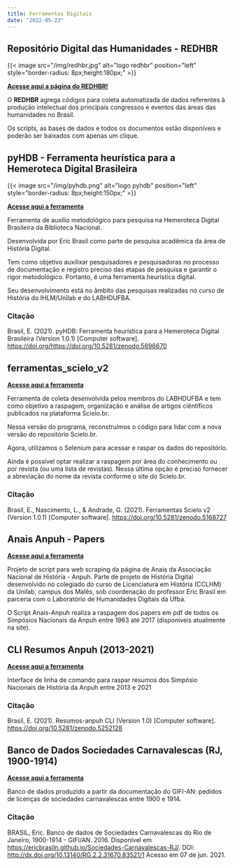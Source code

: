 ```yaml
---
title: Ferramentas Digitais
date: "2022-05-23"
---
```

## **Repositório Digital das Humanidades - REDHBR**

{{< image src="/img/redhbr.jpg" alt="logo redhbr" position="left" style="border-radius: 8px;height:180px;" >}}

[**Acesse aqui a página do REDHBR!**](https://labhdufba.github.io/redhbr/)

O **REDHBR** agrega códigos para coleta automatizada de dados referentes à produção intelectual dos principais congressos e eventos das áreas das humanidades no Brasil. 

Os scripts, as bases de dados e todos os documentos estão disponíveis e poderão ser baixados com apenas um clique.

## pyHDB - Ferramenta heurística para a Hemeroteca Digital Brasileira 

{{< image src="/img/pyhdb.png" alt="logo pyhdb" position="left" style="border-radius: 8px;height:150px;" >}}

[**Acesse aqui a ferramenta**](https://github.com/ericbrasiln/pyHDB)

Ferramenta de auxílio metodológico para pesquisa na Hemeroteca Digital Brasileira da Biblioteca Nacional.

Desenvolvida por Eric Brasil como parte de pesquisa acadêmica da área de História Digital.

Tem como objetivo auxilixar pesquisadores e pesquisadoras no processo de documentação e registro preciso das etapas de pesquisa e garantir o rigor metodológico. Portanto, é uma ferramenta heurística digital.

Seu desenvolvimento está no âmbito das pesquisas realizadas no curso de História do IHLM/Unilab e do LABHDUFBA.

### Citação

Brasil, E. (2021). pyHDB: Ferramenta heurística para a Hemeroteca Digital Brasileira (Version 1.0.1) [Computer software]. https://doi.org/https://doi.org/10.5281/zenodo.5696670

## ferramentas_scielo_v2

[**Acesse aqui a ferramenta**](https://github.com/ericbrasiln/ferramentas_scielo_v2)

Ferramenta de coleta desenvolvida pelos membros do LABHDUFBA e tem como objetivo a raspagem, organização e análise de artigos ciêntíficos publicados na plataforma Scielo.br.

Nessa versão do programa, reconstruímos o código para lidar com a nova versão do repositório Scielo.br.

Agora, utilizamos o Selenium para acessar e raspar os dados do repositório.

Ainda é possível optar realizar a raspagem por área do conhecimento ou por revista (ou uma lista de revistas). Nessa última opção é preciso fornecer a abreviação do nome da revista conforme o site do Scielo.br.

### Citação

Brasil, E., Nascimento, L., & Andrade, G. (2021). Ferramentas Scielo v2 (Version 1.0.1) [Computer software]. https://doi.org/10.5281/zenodo.5168727

## Anais Anpuh - Papers

[**Acesse aqui a ferramenta**](https://github.com/ericbrasiln/Anais-Anpuh)

Projeto de script para web scraping da página de Anais da Associação Nacional de História - Anpuh. Parte de projeto de História Digital desenvolvido no colegiado do curso de Licenciatura em História (CCLHM) da Unilab, campus dos Malês, sob coordenação do professor Eric Brasil em parceria com o Laboratório de Humanidades Digitais da Ufba.

O Script Anais-Anpuh realiza a raspagem dos papers em pdf de todos os Simpósios Nacionais da Anpuh entre 1963 até 2017 (disponíveis atualmente na site).

## CLI Resumos Anpuh (2013-2021)

[**Acesse aqui a ferramenta**](https://github.com/ericbrasiln/resumos-anpuh-cli)

Interface de linha de comando para raspar resumos dos Simpósio Nacionais de História da Anpuh entre 2013 e 2021 

### Citação

Brasil, E. (2021). Resumos-anpuh CLI (Version 1.0) [Computer software]. https://doi.org/10.5281/zenodo.5252128

## Banco de Dados Sociedades Carnavalescas (RJ, 1900-1914)

[**Acesse aqui a ferramenta**](https://ericbrasiln.github.io/Sociedades-Carnavalescas-RJ/)

Banco de dados produzido a partir da documentação do GIFI-AN: pedidos de licenças de sociedades carnavalescas entre 1900 e 1914.

### Citação

BRASIL, Eric. Banco de dados de Sociedades Carnavalescas do Rio de Janeiro, 1900-1914 - GIFI/AN. 2016. Disponível em https://ericbrasiln.github.io/Sociedades-Carnavalescas-RJ/. DOI: http://dx.doi.org/10.13140/RG.2.2.31670.83521/1 Acesso em 07 de jun. 2021.